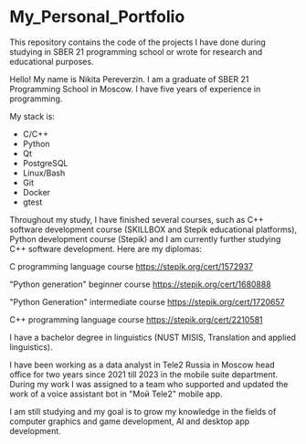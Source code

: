 # My_Personal_Portfolio
This repository contains the code of the projects I have done during studying in SBER 21 
programming school or wrote for research and educational purposes.

Hello! My name is Nikita Pereverzin. I am a graduate of SBER 21 Programming School in Moscow. 
I have five years of experience in programming.

My stack is:
- C/C++
- Python
- Qt
- PostgreSQL
- Linux/Bash
- Git
- Docker
- gtest

Throughout my study, I have finished several courses, such as C++ 
software development course (SKILLBOX and Stepik educational platforms), 
Python development course (Stepik) and I am currently further studying C++ 
software development. Here are my diplomas:

C programming language course
https://stepik.org/cert/1572937

"Python generation" beginner course
https://stepik.org/cert/1680888

"Python Generation" intermediate course
https://stepik.org/cert/1720657

C++ programming language course
https://stepik.org/cert/2210581

I have a bachelor degree in linguistics (NUST MISIS, Translation and applied linguistics).

I have been working as a data analyst in Tele2 Russia in Moscow head office for two years
since 2021 till 2023 in the mobile suite department. During my work I was assigned to a team
who supported and updated the work of a voice assistant bot in "Мой Tele2" mobile app.

I am still studying and my goal is to grow my knowledge in the fields of computer graphics
and game development, AI and desktop app development.

